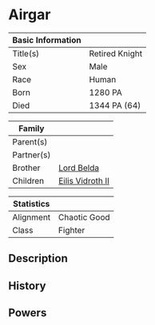 # Airgar

| Basic Information |  |
| - | - |
| Title(s) | Retired Knight |
| Sex | Male |
| Race | Human |
| Born | 1280 PA |
| Died | 1344 PA (64) |

| Family | |
| - | - |
| Parent(s) | |
| Partner(s) | |
| Brother | [Lord Belda](saywin_belda.md) |
| Children | [Eilis Vidroth II](eilis_vidroth.md) |

| Statistics | |
| - | - |
| Alignment | Chaotic Good |
| Class | Fighter |

## Description

## History

## Powers